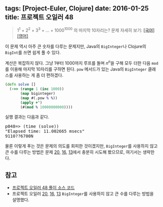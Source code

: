 tags: [Project-Euler, Clojure]
date: 2016-01-25
title: 프로젝트 오일러 48
---
> 1<sup>1</sup> + 2<sup>2</sup> + 3<sup>3</sup> + ... + 1000<sup>1000</sup> 의 마지막 10자리는?
> 문제 자세히 보기: [[국어]](http://euler.synap.co.kr/prob_detail.php?id=48) [[영어]](https://projecteuler.net/problem=48)

이 문제 역시 아주 큰 숫자를 다루는 문제지만, Java의 `BigInteger`나 Clojure의 `BigInt`를 쓰면 쉽게 풀 수 있다.<!--more-->

계산은 복잡하지 않다. 그냥 1부터 1000까지 루프를 돌며 $n^n$을 구해 모두 더한 다음 `mod`를 이용해 마지막 10자리를 구하면 된다. `pow` 메서드가 있는 Java의 `BigInteger` 클래스를 사용하는 게 좀 더 편하겠다.

```clojure
(defn solve []
  (->> (range 1 (inc 1000))
       (map biginteger)
       (map #(.pow % %))
       (apply +')
       (#(mod % 10000000000))))
```

실행 결과는 다음과 같다.

<pre class="console">
p048=> (time (solve))
"Elapsed time: 11.002665 msecs"
9110??6700N
</pre>

물론 이렇게 푸는 것은 문제의 의도를 회피한 것이겠지만, `BigInteger`를 사용하지 않고 큰 수를 다루는 방법은 문제 [20](/2015/05/20/project-euler-020/), [16](/2015/04/08/project-euler-016/), [13](/2015/03/18/project-euler-013/)에서 충분히 시도해 봤으므로, 여기서는 생략한다.

## 참고
* [프로젝트 오일러 48 풀이 소스 코드](https://github.com/ntalbs/euler/blob/master/src/p048.clj)
* 프로젝트 오일러 [20](/2015/05/20/project-euler-020/), [16](/2015/04/08/project-euler-016/), [13](/2015/03/18/project-euler-013/)
`BigInteger`를 사용하지 않고 큰 수를 다루는 방법을 설명했다.
